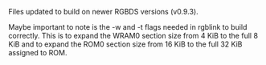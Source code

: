 Files updated to build on newer RGBDS versions (v0.9.3).

Maybe important to note is the -w and -t flags needed in rgblink to build correctly. This is to expand the WRAM0 section size from 4 KiB to the full 8 KiB and to expand the ROM0 section size from 16 KiB to the full 32 KiB assigned to ROM.

